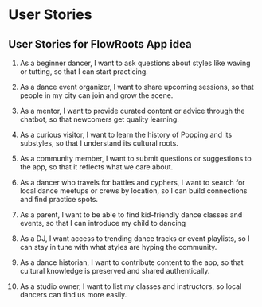 # User Stories

## User Stories for FlowRoots App idea

1. As a beginner dancer, I want to ask questions about styles like waving or tutting, so that I can start practicing.

2. As a dance event organizer, I want to share upcoming sessions, so that people in my city can join and grow the scene.

3. As a mentor, I want to provide curated content or advice through the chatbot, so that newcomers get quality learning.

4. As a curious visitor, I want to learn the history of Popping and its substyles, so that I understand its cultural roots.

5. As a community member, I want to submit questions or suggestions to the app, so that it reflects what we care about.

6. As a dancer who travels for battles and cyphers, I want to search for local dance meetups or crews by location, so I can build connections and find practice spots.

7. As a parent, I want to be able to find kid-friendly dance classes and events, so that I can introduce my child to dancing

8. As a DJ, I want access to trending dance tracks or event playlists, so I can stay in tune with what styles are hyping the community.

9. As a dance historian, I want to contribute content to the app, so that cultural knowledge is preserved and shared authentically.

10. As a studio owner, I want to list my classes and instructors, so local dancers can find us more easily.